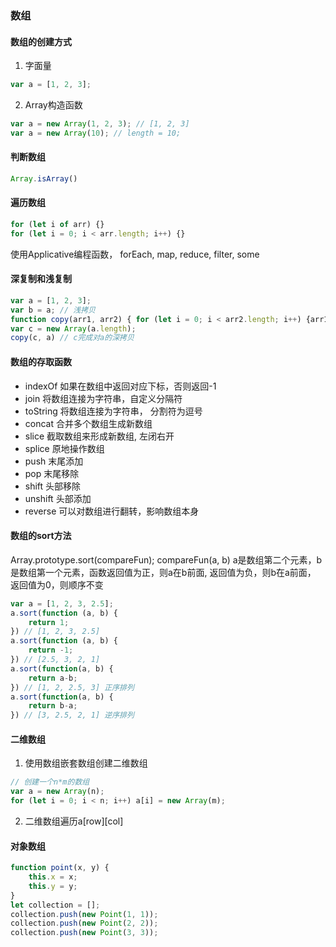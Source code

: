 ### 数组

#### 数组的创建方式

1. 字面量
```js
var a = [1, 2, 3];
```
2. Array构造函数
```js
var a = new Array(1, 2, 3); // [1, 2, 3]
var a = new Array(10); // length = 10;
```

#### 判断数组
```js
Array.isArray()
```

#### 遍历数组
```js
for (let i of arr) {}
for (let i = 0; i < arr.length; i++) {}
```
使用Applicative编程函数， forEach, map, reduce, filter, some

#### 深复制和浅复制
```js
var a = [1, 2, 3];
var b = a; // 浅拷贝
function copy(arr1, arr2) { for (let i = 0; i < arr2.length; i++) {arr1[i] = arr2[i];}}
var c = new Array(a.length);
copy(c, a) // c完成对a的深拷贝
```

#### 数组的存取函数
- indexOf 如果在数组中返回对应下标，否则返回-1
- join 将数组连接为字符串，自定义分隔符
- toString 将数组连接为字符串， 分割符为逗号
- concat 合并多个数组生成新数组
- slice 截取数组来形成新数组, 左闭右开
- splice 原地操作数组 
- push 末尾添加
- pop 末尾移除
- shift 头部移除
- unshift 头部添加
- reverse 可以对数组进行翻转，影响数组本身

#### 数组的sort方法
Array.prototype.sort(compareFun);
compareFun(a, b) a是数组第二个元素，b是数组第一个元素，函数返回值为正，则a在b前面, 返回值为负，则b在a前面， 返回值为0，则顺序不变
```js 
var a = [1, 2, 3, 2.5];
a.sort(function (a, b) {
    return 1;
}) // [1, 2, 3, 2.5]
a.sort(function (a, b) {
    return -1;
}) // [2.5, 3, 2, 1]
a.sort(function(a, b) {
    return a-b;
}) // [1, 2, 2.5, 3] 正序排列
a.sort(function(a, b) {
    return b-a;
}) // [3, 2.5, 2, 1] 逆序排列
```

#### 二维数组
1. 使用数组嵌套数组创建二维数组
```js
// 创建一个n*m的数组
var a = new Array(n);
for (let i = 0; i < n; i++) a[i] = new Array(m);
```
2. 二维数组遍历a[row][col]

#### 对象数组
```js
function point(x, y) {
    this.x = x;
    this.y = y;
}
let collection = [];
collection.push(new Point(1, 1));
collection.push(new Point(2, 2));
collection.push(new Point(3, 3));
```